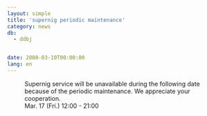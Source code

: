 ```yaml
---
layout: simple
title: 'supernig periodic maintenance'
category: news
db:
  - ddbj


date: 2000-03-10T00:00:00
lang: en
---
```


<dd>Supernig service will be unavailable during the following date because of the periodic maintenance. We appreciate your cooperation.<br>
<dd>Mar. 17 (Fri.) 12:00 - 21:00</dd>
</dd>
